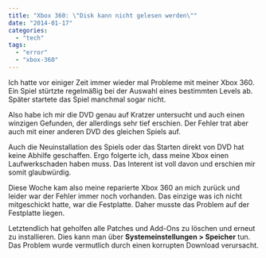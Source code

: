```yaml
---
title: "Xbox 360: \"Disk kann nicht gelesen werden\""
date: "2014-01-17"
categories: 
  - "tech"
tags: 
  - "error"
  - "xbox-360"
---
```


Ich hatte vor einiger Zeit immer wieder mal Probleme mit meiner Xbox 360. Ein Spiel stürtzte regelmäßig bei der Auswahl eines bestimmten Levels ab. Später startete das Spiel manchmal sogar nicht.

Also habe ich mir die DVD genau auf Kratzer untersucht und auch einen winzigen Gefunden, der allerdings sehr tief erschien. Der Fehler trat aber auch mit einer anderen DVD des gleichen Spiels auf.

Auch die Neuinstallation des Spiels oder das Starten direkt von DVD hat keine Abhilfe geschaffen. Ergo folgerte ich, dass meine Xbox einen Laufwerkschaden haben muss. Das Interent ist voll davon und erschien mir somit glaubwürdig.

Diese Woche kam also meine reparierte Xbox 360 an mich zurück und leider war der Fehler immer noch vorhanden. Das einzige was ich nicht mitgeschickt hatte, war die Festplatte. Daher musste das Problem auf der Festplatte liegen.

Letztendlich hat geholfen alle Patches und Add-Ons zu löschen und erneut zu installieren. Dies kann man über **Systemeinstellungen > Speicher** tun. Das Problem wurde vermutlich durch einen korrupten Download verursacht.
